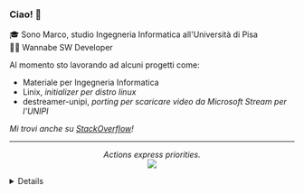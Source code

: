 ### Ciao! 👋
🎓 Sono Marco, studio Ingegneria Informatica all'Università di Pisa<br>
👨‍💻 Wannabe SW Developer 

Al momento sto lavorando ad alcuni progetti come:
- Materiale per Ingegneria Informatica
- Linix, _initializer per distro linux_
- destreamer-unipi, _porting per scaricare video da Microsoft Stream per l'UNIPI_

_Mi trovi anche su [StackOverflow](https://stackoverflow.com/users/4757993/gray)!_

---
<p align="center">
  <i>Actions express priorities.</i><br/>
<img src="https://visitor-badge.glitch.me/badge?page_id=Guray00.Guray00"/>
</p>


<details>
<img src="https://github-readme-stats.vercel.app/api?username=Guray00"/>
</details>
